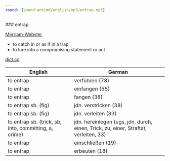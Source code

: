 ```yaml
---
sound: [sound:ankimd/english/mp3/entrap.mp3]
---
```


\### entrap

[Merriam-Webster](https://www.merriam-webster.com/dictionary/entrap)

- to catch in or as if in a trap
- to lure into a compromising statement or act

[dict.cc](https://www.dict.cc/entrap)

| English        | German       |
| -------------- | ------------ |
| to entrap | verführen (78) |
| to entrap | einfangen (55) |
| to entrap | fangen (38) |
| to entrap sb. (fig) | jdn. verstricken (38) |
| to entrap sb. (fig) | jdn. verleiten (33) |
| to entrap sb. (trick, sb, into, committing, a, crime) | jdn. hereinlegen (ugs, jdn, durch, einen, Trick, zu, einer, Straftat, verleiten, 33) |
| to entrap | einschließen (19) |
| to entrap | erbeuten (18) |
